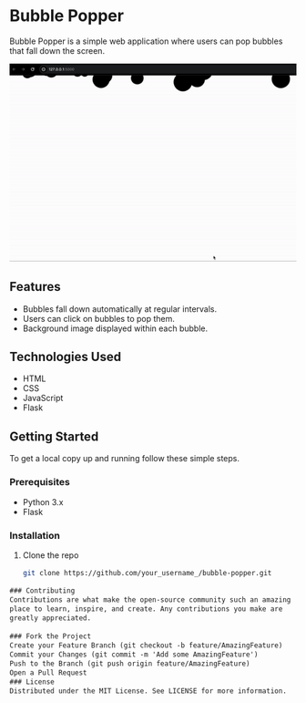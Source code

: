 # Bubble Popper

Bubble Popper is a simple web application where users can pop bubbles that fall down the screen.

[![Bubble Popper Demo](demo.gif)](https://bubble-popper-python.onrender.com/)


## Features

- Bubbles fall down automatically at regular intervals.
- Users can click on bubbles to pop them.
- Background image displayed within each bubble.

## Technologies Used

- HTML
- CSS
- JavaScript
- Flask

## Getting Started

To get a local copy up and running follow these simple steps.

### Prerequisites

- Python 3.x
- Flask

### Installation

1. Clone the repo
   ```sh
   git clone https://github.com/your_username_/bubble-popper.git
```
### Contributing
Contributions are what make the open-source community such an amazing place to learn, inspire, and create. Any contributions you make are greatly appreciated.

### Fork the Project
Create your Feature Branch (git checkout -b feature/AmazingFeature)
Commit your Changes (git commit -m 'Add some AmazingFeature')
Push to the Branch (git push origin feature/AmazingFeature)
Open a Pull Request
### License
Distributed under the MIT License. See LICENSE for more information.

